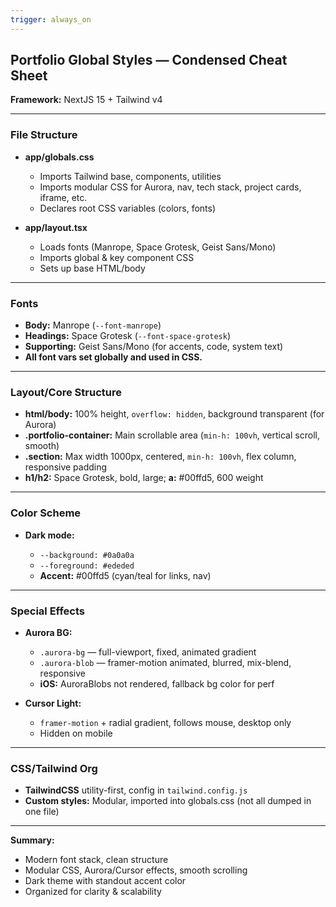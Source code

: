 ```yaml
---
trigger: always_on
---
```


## Portfolio Global Styles — Condensed Cheat Sheet

**Framework:** NextJS 15 + Tailwind v4

---

### File Structure

* **app/globals.css**

  * Imports Tailwind base, components, utilities
  * Imports modular CSS for Aurora, nav, tech stack, project cards, iframe, etc.
  * Declares root CSS variables (colors, fonts)
* **app/layout.tsx**

  * Loads fonts (Manrope, Space Grotesk, Geist Sans/Mono)
  * Imports global & key component CSS
  * Sets up base HTML/body

---

### Fonts

* **Body:** Manrope (`--font-manrope`)
* **Headings:** Space Grotesk (`--font-space-grotesk`)
* **Supporting:** Geist Sans/Mono (for accents, code, system text)
* **All font vars set globally and used in CSS.**

---

### Layout/Core Structure

* **html/body:** 100% height, `overflow: hidden`, background transparent (for Aurora)
* **.portfolio-container:** Main scrollable area (`min-h: 100vh`, vertical scroll, smooth)
* **.section:** Max width 1000px, centered, `min-h: 100vh`, flex column, responsive padding
* **h1/h2:** Space Grotesk, bold, large; **a:** #00ffd5, 600 weight

---

### Color Scheme

* **Dark mode:**

  * `--background: #0a0a0a`
  * `--foreground: #ededed`
  * **Accent:** #00ffd5 (cyan/teal for links, nav)

---

### Special Effects

* **Aurora BG:**

  * `.aurora-bg` — full-viewport, fixed, animated gradient
  * `.aurora-blob` — framer-motion animated, blurred, mix-blend, responsive
  * **iOS:** AuroraBlobs not rendered, fallback bg color for perf
* **Cursor Light:**

  * `framer-motion` + radial gradient, follows mouse, desktop only
  * Hidden on mobile

---

### CSS/Tailwind Org

* **TailwindCSS** utility-first, config in `tailwind.config.js`
* **Custom styles:** Modular, imported into globals.css (not all dumped in one file)

---

**Summary:**

* Modern font stack, clean structure
* Modular CSS, Aurora/Cursor effects, smooth scrolling
* Dark theme with standout accent color
* Organized for clarity & scalability
